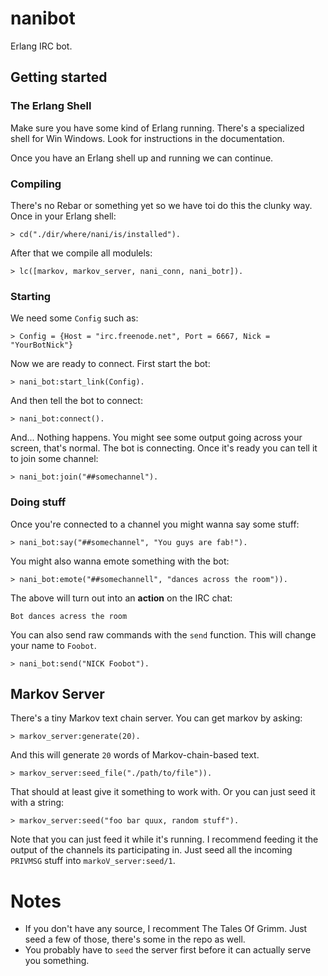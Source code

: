 # nanibot
Erlang IRC bot.

## Getting started
### The Erlang Shell
Make sure you have some kind of Erlang running. There's a specialized shell 
for Win Windows. Look for instructions in the documentation.

Once you have an Erlang shell up and running we can continue.

### Compiling
There's no Rebar or something yet so we have toi do this the clunky way. Once
in your Erlang shell:
```
> cd("./dir/where/nani/is/installed").
```

After that we compile all modulels:
```
> lc([markov, markov_server, nani_conn, nani_botr]).
```

### Starting
We need some `Config` such as:
```
> Config = {Host = "irc.freenode.net", Port = 6667, Nick = "YourBotNick"}
```

Now we are ready to connect. First start the bot:
```
> nani_bot:start_link(Config).
```

And then tell the bot to connect:
```
> nani_bot:connect().
``` 

And... Nothing happens. You might see some output going across your screen, 
that's normal. The bot is connecting. Once it's ready you can tell it to join
some channel:
```
> nani_bot:join("##somechannel").
```

### Doing stuff
Once you're connected to a channel you might wanna say some stuff:
```
> nani_bot:say("##somechannel", "You guys are fab!").
```

You might also wanna emote something with the bot:
```
> nani_bot:emote("##somechannell", "dances across the room")).
```

The above will turn out into an **action** on the IRC chat:
```
Bot dances acress the room
```

You can also send raw commands with the  `send` function. 
This will change your name to `Foobot`.
```
> nani_bot:send("NICK Foobot").
```

## Markov Server
There's a tiny Markov text chain server. You can get markov by asking:
```
> markov_server:generate(20).
```

And this will generate `20` words of Markov-chain-based text. 
```
> markov_server:seed_file("./path/to/file")).
```

That should at least give it something to work with. Or you can just seed
it with a string:
```
> markov_server:seed("foo bar quux, random stuff").
```

Note that you can just feed it while it's running. I recommend feeding it 
the output of the channels its participating in. Just seed all the 
incoming `PRIVMSG` stuff into `markoV_server:seed/1`.

# Notes
* If you don't have any source, I recomment The Tales Of Grimm. Just seed 
a few of those,  there's some in the repo as well.
* You probably have to `seed` the server first before it can actually
serve you something.
